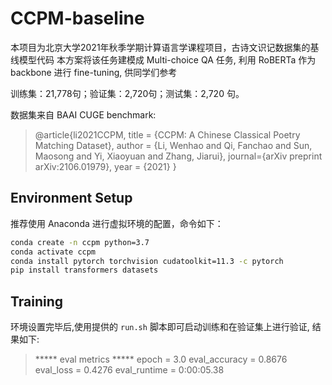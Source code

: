 # CCPM-baseline

本项目为北京大学2021年秋季学期计算语言学课程项目，古诗文识记数据集的基线模型代码
本方案将该任务建模成 Multi-choice QA 任务, 利用 RoBERTa 作为 backbone 进行 fine-tuning, 供同学们参考

训练集：21,778句；验证集：2,720句；测试集：2,720 句。

数据集来自 BAAI CUGE benchmark:

> @article{li2021CCPM,
title = {CCPM: A Chinese Classical Poetry Matching Dataset},
author = {Li, Wenhao and Qi, Fanchao and Sun, Maosong and Yi, Xiaoyuan and Zhang, Jiarui},
journal={arXiv preprint arXiv:2106.01979},
year = {2021}
}


## Environment Setup

推荐使用 Anaconda 进行虚拟环境的配置，命令如下：
```bash
conda create -n ccpm python=3.7
conda activate ccpm 
conda install pytorch torchvision cudatoolkit=11.3 -c pytorch
pip install transformers datasets 
```

## Training
环境设置完毕后,使用提供的 `run.sh` 脚本即可启动训练和在验证集上进行验证, 结果如下:
> ***** eval metrics *****
  epoch                   =        3.0
  eval_accuracy           =     0.8676
  eval_loss               =     0.4276
  eval_runtime            = 0:00:05.38
